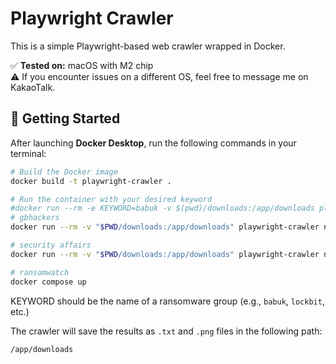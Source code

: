 # Playwright Crawler

This is a simple Playwright-based web crawler wrapped in Docker.

✅ **Tested on:** macOS with M2 chip  
⚠️ If you encounter issues on a different OS, feel free to message me on KakaoTalk.

## 🚀 Getting Started

After launching **Docker Desktop**, run the following commands in your terminal:

```bash
# Build the Docker image
docker build -t playwright-crawler .

# Run the container with your desired keyword
#docker run --rm -e KEYWORD=babuk -v $(pwd)/downloads:/app/downloads playwright-crawler
# gbhackers
docker run --rm -v "$PWD/downloads:/app/downloads" playwright-crawler node crawl_gbhackers.js

# security affairs
docker run --rm -v "$PWD/downloads:/app/downloads" playwright-crawler node crawl_security_affairs.js

# ransomwatch
docker compose up

```

KEYWORD should be the name of a ransomware group (e.g., `babuk`, `lockbit`, etc.)

The crawler will save the results as `.txt` and `.png` files in the following path:

`/app/downloads`

